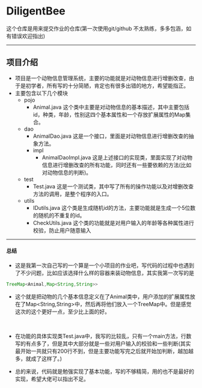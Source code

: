 # DiligentBee
这个仓库是用来提交作业的仓库(第一次使用git/github 不太熟练，多多包涵，如有错误欢迎指出)

---

## 项目介绍

- 项目是一个动物信息管理系统，主要的功能就是对动物信息进行增删改查，由于是初学者，所有写的十分简陋，肯定也有很多出错的地方，希望能指正。
- 主要包含以下几个模块
  - pojo
    - Animal.java 这个类中主要是对动物信息的基本描述，其中主要包括id，种类，年龄，性别这四个基本属性和一个存放扩展属性的Map集合。
  - dao
    - AnimalDao.java 这是一个接口，里面是对动物信息进行增删改查的抽象方法。
    - impl
      - AnimalDaoImpl.java 这是上述接口的实现类，里面实现了对动物信息进行增删改查的所有功能，同时还有一些要依赖的方法(比如对动物信息的判断)。
  - test
    - Test.java  这是一个测试类，其中写了所有的操作功能以及对增删改查方法的调用，是整个程序的入口。
  - utils
    - IDutils.java 这个类是生成随机id的方法，主要功能就是生成一个5位数的随机的不重复的id。
    - CheckUtils.java 这个类的功能就是对用户输入的年龄等各种属性进行校验，防止用户随意输入

---



#### 总结

- 这是我第一次自己写的一个算是一个小项目的作业吧，写代码的过程中也遇到了不少问题，比如应该选择什么样的容器来装动物信息，其实我第一次写的是
```java
TreeMap<Animal,Map<String,String>> 
```
   - 这个就是把动物的几个基本信息定义在了Animal类中，用户添加的扩展属性放在了Map<String,String>中，然后再将他们放入一个TreeMap中。但是感觉这次的这个更好一点，至少比上面的好。

​    

- 在功能的具体实现类Test.java中，我写的比较乱，只有一个main方法，行数写的有点多了，但是其中大部分就是一些对用户输入的校验和一些判断(其实最开始一共就只有200行不到，但是主要功能写完之后就开始加判断，越加越多，就成了这样了。)  

-  总的来说，代码就是勉强实现了基本功能，写的不够精简，用的也不是最好的实现，希望大佬可以指出不足。
